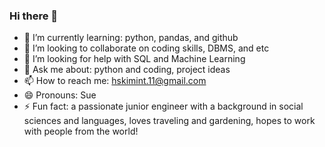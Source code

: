 ### Hi there 👋

- 🌱 I’m currently learning: python, pandas, and github
- 👯 I’m looking to collaborate on coding skills, DBMS, and etc
- 🤔 I’m looking for help with SQL and Machine Learning
- 💬 Ask me about: python and coding, project ideas
- 📫 How to reach me: hskimint.11@gmail.com
- 😄 Pronouns: Sue 
- ⚡ Fun fact: a passionate junior engineer with a background in social sciences and languages,
                loves traveling and gardening, hopes to work with people from the world!

